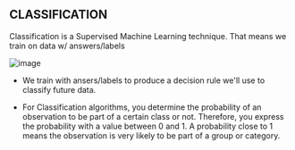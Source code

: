 ## CLASSIFICATION 
Classification is a Supervised Machine Learning technique. That means we train on data w/ answers/labels

![image](https://ds.codeup.com/classification/classical_programming_vs_machine_learning.jpeg)


- We train with ansers/labels to produce a decision rule we'll use to classify future data.


- For Classification algorithms, you determine the probability of an observation to be part of a certain class or not. Therefore, you express the probability with a value between 0 and 1. A probability close to 1 means the observation is very likely to be part of a group or category.